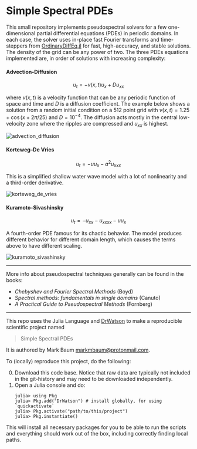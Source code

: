 
# Simple Spectral PDEs

This small repository implements pseudospectral solvers for a few one-dimensional partial differential equations (PDEs) in periodic domains. In each case, the solver uses in-place fast Fourier transforms and time-steppers from [OrdinaryDiffEq.jl](https://diffeq.sciml.ai/stable/solvers/ode_solve/) for fast, high-accuracy, and stable solutions. The density of the grid can be any power of two. The three PDEs equations implemented are, in order of solutions with increasing complexity:

#### Advection-Diffusion

$$ u_t = -v(x,t)u_x + D u_{xx} $$

where $v(x,t)$ is a velocity function that can be any periodic function of space and time and $D$ is a diffusion coefficient. The example below shows a solution from a random initial condition on a 512 point grid with $v(x,t)=1.25 + \cos(x + 2\pi/25)$ and $D=10^{-4}$. The diffusion acts mostly in the central low-velocity zone where the ripples are compressed and $u_{xx}$ is highest.

![advection_diffusion](mov/advection_diffusion.gif)

#### Korteweg–De Vries 

$$ u_t = -u u_x - a^2u_{xxx} $$

This is a simplified shallow water wave model with a lot of nonlinearity and a third-order derivative.

![korteweg_de_vries](mov/korteweg_de_vries.gif)

#### Kuramoto-Sivashinsky

$$ u_t = -u_{xx} - u_{xxxx} - u u_{x} $$

A fourth-order PDE famous for its chaotic behavior. The model produces different behavior for different domain length, which causes the terms above to have different scaling.

![kuramoto_sivashinsky](mov/kuramoto_sivashinsky.gif)

--------

More info about pseudospectral techniques generally can be found in the books:
* *Chebyshev and Fourier Spectral Methods* (Boyd)
* *Spectral methods: fundamentals in single domains* (Canuto)
* *A Practical Guide to Pseudospectral Methods* (Fornberg)

--------

This repo uses the Julia Language and [DrWatson](https://juliadynamics.github.io/DrWatson.jl/stable/)
to make a reproducible scientific project named
> Simple Spectral PDEs

It is authored by Mark Baum <markmbaum@protonmail.com>.

To (locally) reproduce this project, do the following:

0. Download this code base. Notice that raw data are typically not included in the git-history and may need to be downloaded independently.
1. Open a Julia console and do:
   ```
   julia> using Pkg
   julia> Pkg.add("DrWatson") # install globally, for using `quickactivate`
   julia> Pkg.activate("path/to/this/project")
   julia> Pkg.instantiate()
   ```

This will install all necessary packages for you to be able to run the scripts and everything should work out of the box, including correctly finding local paths.
